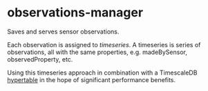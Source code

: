 # observations-manager

Saves and serves sensor observations.

Each observation is assigned to *timeseries*. A timeseries is series of observations, all with the same properties, e.g. madeBySensor, observedProperty, etc.

Using this timeseries approach in combination with a TimescaleDB [hypertable](https://docs.timescale.com/latest/using-timescaledb/hypertables) in the hope of significant performance benefits.